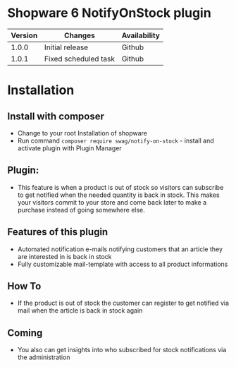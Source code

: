 # Shopware 6 NotifyOnStock plugin

| Version | Changes              | Availability   |
|---------|----------------------|----------------|
| 1.0.0   | Initial release      | Github         |
| 1.0.1   | Fixed scheduled task | Github         |

# Installation

## Install with composer

* Change to your root Installation of shopware
* Run command `composer require swag/notify-on-stock` - install and activate plugin with Plugin Manager

## Plugin:
- This feature is when a product is out of stock so visitors can subscribe to get notified when the needed quantity is back in stock. This makes your visitors commit to your store and come back later to make a purchase instead of going somewhere else.

## Features of this plugin
- Automated notification e-mails notifying customers that an article they are interested in is back in stock
- Fully customizable mail-template with access to all product informations

## How To
- If the product is out of stock the customer can register to get notified via mail when the article is back in stock again

## Coming
- You also can get insights into who subscribed for stock notifications via the administration